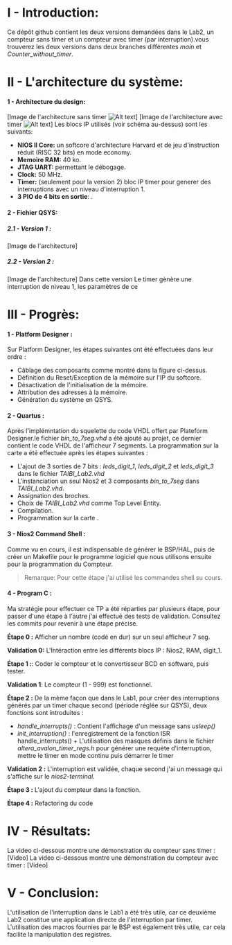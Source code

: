 # I - Introduction:
Ce dépôt github contient les deux versions demandées dans le Lab2, un compteur sans timer et un compteur avec timer (par interruption).vous trouverez les deux versions dans deux branches différentes *main* et *Counter_without_timer*.


# II - L'architecture du système:
#### 1 - Architecture du design:
[Image de l'architecture sans timer ![Alt text](https://assets.digitalocean.com/articles/alligator/boo.svg "a title")]
[Image de l'architecture avec timer ![Alt text](https://assets.digitalocean.com/articles/alligator/boo.svg "a title")]
Les blocs IP utilisés (voir schéma au-dessus) sont les suivants:
- **NIOS II Core:** un softcore d'architecture Harvard et de jeu d'instruction réduit (RISC 32 bits) en mode economy.
- **Memoire RAM:** 40 ko.
- **JTAG UART:** permettant le débogage.
- **Clock:** 50 MHz.
- **Timer:** (seulement pour la version 2) bloc IP timer pour generer des interruptions avec un niveau d'interruption 1.
- **3 PIO de 4 bits en sortie**: .

#### 2 - Fichier QSYS:
##### 2.1 - Version 1 :
[Image de l'architecture]
##### 2.2 - Version 2 :
[Image de l'architecture]
Dans cette version Le timer gènère  une interruption de niveau 1, les paramètres de ce 

# III - Progrès:
#### 1 - Platform Designer :
Sur Platform Designer, les étapes suivantes ont été effectuées dans leur ordre :
-   Câblage des composants comme montré dans la figure ci-dessus.
-   Définition du Reset/Exception de la mémoire sur l'IP du softcore.
-   Désactivation de l'initialisation de la mémoire.
-   Attribution des adresses à la mémoire.
-   Génération du système en QSYS.

#### 2 - Quartus :
Après l'implémntation du squelette du code VHDL offert par Plateform Designer.le fichier *bin_to_7seg.vhd* a été ajouté au projet, ce dernier contient le code VHDL de l'afficheur 7 segments. La programmation sur la carte a été effectuée après les étapes suivantes :
-   L'ajout de 3 sorties de 7 bits : *leds_digit_1*, *leds_digit_2* et *leds_digit_3* dans le fichier *TAIBI_Lab2.vhd*
-   L'instanciation un seul Nios2 et 3 composants *bin_to_7seg* dans *TAIBI_Lab2.vhd*.
-   Assignation des broches.
-   Choix de *TAIBI_Lab2.vhd* comme Top Level Entity.
-   Compilation.
-   Programmation sur la carte .

#### 3 - Nios2 Command Shell :
Comme vu en cours, il est indispensable de générer le BSP/HAL, puis de créer un Makefile pour le programme logiciel que nous utilisons ensuite pour la programmation du Compteur.
> Remarque: Pour cette étape j'ai utilisé les commandes shell su cours.

#### 4 - Program C :
Ma stratégie pour effectuer ce TP a été réparties par plusieurs étape, pour passer d'une étape à l'autre j'ai effectué des tests de validation. Consultez les commits pour revenir à une étape précise. 

**Étape 0 :** Afficher un nombre (codé en dur) sur un seul afficheur 7 seg.

**Validation 0:** L'Intéraction entre les différents blocs IP : Nios2, RAM, digit_1.

**Étape 1 :**: Coder le compteur et le convertisseur BCD en software, puis tester.

**Validation 1**: Le compteur (1 - 999) est fonctionnel.

**Étape 2 :** De la mème façon que dans le Lab1, pour créer des interruptions générés par un timer chaque second (période réglée sur QSYS), deux fonctions sont introduites :
-   *handle_interrupts()* : Contient l'affichage d'un message sans *usleep()*
-   *init_interruption()* : l'enregistrement de la fonction ISR handle_interrupts() + L'utilisation des masques définis dans le fichier *altera_avalon_timer_regs.h* pour générer une requète d'interruption, mettre le timer en mode continu puis démarrer le timer 

**Validation 2 :** L'interruption est validée, chaque second j'ai un message qui s'affiche sur le *nios2-terminal*.

**Étape 3 :** L'ajout du compteur dans la fonction.

**Étape 4 :** Refactoring du code

# IV - Résultats:
La video ci-dessous montre une démonstration du compteur sans timer :
[Video]
La video ci-dessous montre une démonstration du compteur avec timer :
[Video]
# V - Conclusion:
L'utilisation de l'interruption dans le Lab1 a été très utile, car ce deuxième Lab2 constitue une application directe de l'interruption par timer. L'utilisation des macros fournies par le BSP est également très utile, car cela facilite la manipulation des registres.
